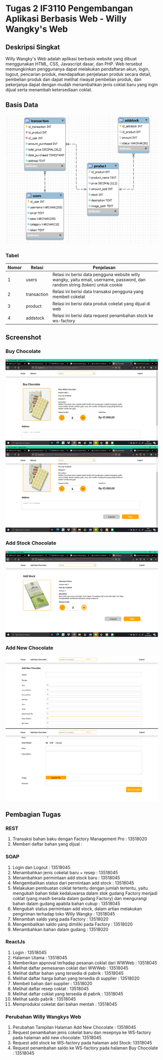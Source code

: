 # Tugas 2 IF3110 Pengembangan Aplikasi Berbasis Web - Willy Wangky's Web

## Deskripsi Singkat

Willy Wangky's Web adalah aplikasi berbasis website yang dibuat menggunakan HTML, CSS, Javascript dasar, dan PHP. Web tersebut memungkinkan penggunanya dapat melakukan pendaftaran akun, login, logout, pencarian produk, mendapatkan penjelasan produk secara detail, pembelian produk dan dapat melihat riwayat pembelian produk, dan pekerjanya dapat dengan mudah menambahkan jenis coklat baru yang ingin dijual serta menambah ketersediaan coklat.

## Basis Data
![](screenshot/database.png)

### Tabel

| Nomor | Relasi | Penjelasan                                                                                     |
|-------|--------|------------------------------------------------------------------------------------------------|
| 1     | users  | Relasi ini berisi data pengguna website willy wangky, yaitu email, username, password, dan random string (token) untuk cookie          |
| 2     | transaction  | Relasi ini berisi data transaksi pengguna yang membeli cokelat         |
| 3     | product  | Relasi ini berisi data produk cokelat yang dijual di web          |
| 4     | addstock  | Relasi ini berisi data request penambahan stock ke ws-factory          |

## Screenshot
### Buy Chocolate
![](screenshot/Buy-1.png)
![](screenshot/Buy-2.png)

### Add Stock Chocolate
![](screenshot/AddStock.png)

### Add New Chocolate
![](screenshot/addNew1.png)
![](screenshot/addNew2.png)

## Pembagian Tugas

### REST
1. Transaksi bahan baku dengan Factory Management Pro : 13518020
2. Memberi daftar bahan yang dijual :

### SOAP
1. Login dan Logout : 13518045
2. Menambahkan jenis cokelat baru + resep : 13518045
3. Menambahkan permintaan add stock baru : 13518045
4. Mengembalikan status dari permintaan add stock : 13518045
5. Melakukan pembuatan coklat tertentu dengan jumlah tertentu, yaitu mengubah bahan tidak kedaluwarsa dalam stok gudang Factory menjadi coklat (yang masih berada dalam gudang Factory) dan mengurangi bahan dalam gudang apabila bahan cukup : 13518045
6. Mengubah status permintaan add stock, dalam artian melakukan pengiriman terhadap toko Willy Wangky : 13518045
7. Menambah saldo yang pada Factory : 13518020
8. Mengembalikan saldo yang dimiliki pada Factory : 13518020
9. Menambahkan bahan dalam gudang : 13518020


### ReactJs
1. Login : 13518045
2. Halaman Utama : 13518045
3. Memberikan approval terhadap pesanan coklat dari WWWeb : 13518045
4. Melihat daftar pemesanan coklat dari WWWeb : 13518045
5. Melihat daftar bahan yang tersedia di pabrik : 13518045
6. Melihat daftar harga bahan yang tersedia di supplier : 13518020
7. Membeli bahan dari supplier : 13518020
8. Melihat daftar resep coklat : 13518045
9. Melihat daftar coklat yang tersedia di pabrik : 13518045
10. Melihat saldo pabrik : 13518045
11. Memproduksi cokelat dari bahan mentah : 13518045

### Perubahan Willy Wangkys Web
1. Perubahan Tampilan Halaman Add New Chocolate : 13518045
2. Request penambahan jenis cokelat baru dan resepnya ke WS-factory pada halaman add new chocolate: 13518045
3. Request add stock ke WS-factory pada halaman add Stock: 13518045
3. Request penambahan saldo ke WS-factory pada halaman Buy Chocolate : 13518045
